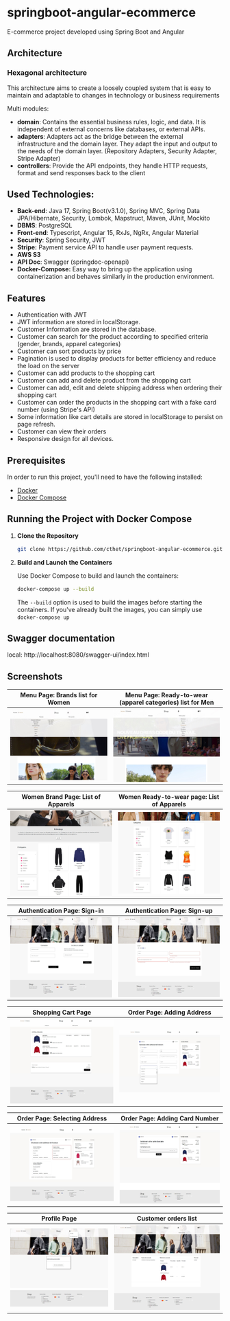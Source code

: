 # springboot-angular-ecommerce

E-commerce project developed using Spring Boot and Angular<br>

## Architecture

### Hexagonal architecture
This architecture aims to create a loosely coupled system that is easy to maintain and adaptable to changes in technology or business requirements

Multi modules:
- **domain**: Contains the essential business rules, logic, and data. It is independent of external concerns like databases, or external APIs.
- **adapters**:  Adapters act as the bridge between the external infrastructure and the domain layer. They adapt the input and output to the needs of the domain layer. (Repository Adapters, Security Adapter, Stripe Adapter)
- **controllers**: Provide the API endpoints, they handle HTTP requests, format and send responses back to the client

## Used Technologies:

- **Back-end**: Java 17, Spring Boot(v3.1.0), Spring MVC, Spring Data JPA/Hibernate, Security, Lombok, Mapstruct, Maven, JUnit, Mockito
- **DBMS**: PostgreSQL
- **Front-end**: Typescript, Angular 15, RxJs, NgRx, Angular Material
- **Security**: Spring Security, JWT
- **Stripe:** Payment service API to handle user payment requests.
- **AWS S3**
- **API Doc**: Swagger (springdoc-openapi)
- **Docker-Compose:** Easy way to bring up the application using containerization and behaves similarly in the production environment.

## Features

- Authentication with JWT
- JWT information are stored in localStorage.
- Customer Information are stored in the database.
- Customer can search for the product according to specified criteria (gender, brands, apparel categories)
- Customer can sort products by price
- Pagination is used to display products for better efficiency and reduce the load on the server
- Customer can add products to the shopping cart
- Customer can add and delete product from the shopping cart
- Customer can add, edit and delete shipping address when ordering their shopping cart
- Customer can order the products in the shopping cart with a fake card number (using Stripe's API)
- Some information like cart details are stored in localStorage to persist on page refresh.
- Customer can view their orders
- Responsive design for all devices.

## Prerequisites

In order to run this project, you'll need to have the following installed:

- [Docker](https://www.docker.com/products/docker-desktop)
- [Docker Compose](https://docs.docker.com/compose/install/)

## Running the Project with Docker Compose

1. **Clone the Repository**

   ```bash
   git clone https://github.com/cthet/springboot-angular-ecommerce.git
   ```

2. **Build and Launch the Containers**

   Use Docker Compose to build and launch the containers:

   ```bash
   docker-compose up --build
   ```

   The `--build` option is used to build the images before starting the containers. If you've already built the images, you can simply use `docker-compose up`

## Swagger documentation

local: http://localhost:8080/swagger-ui/index.html

## Screenshots

|        Menu Page: Brands list for Women        |                      Menu Page: Ready-to-wear (apparel categories) list for Men                       |
| :--------------------------------------------: | :---------------------------------------------------------------------------------------------------: |
| ![Menu Page: Brands list for Women](images/brand_list_women.png)| ![Menu Page: Ready-to-wear (apparel categories) list for Men](images/ready-to-wear-men.png) |

| Women Brand Page: List of Apparels | Women Ready-to-wear page: List of Apparels |
| :--------------------------------: | :----------------------------------------: |
|      ![Women Brand Page: List of Apparels](images/balenciaga_women_list_of_products.png)      |          ![Women Ready-to-wear page: List of Apparels](images/ready-to-wear_women_list_of_products.png)          |

| Authentication Page: Sign-in | Authentication Page: Sign-up |
| :--------------------------: | :--------------------------: |
|   ![Authentication Page: Sign-in](images/auth_page.png)   |   ![Authentication Page: Sign-up](images/auth_page_signup.png)   |

|    Shopping Cart Page    | Order Page: Adding Address |
| :----------------------: | :------------------------: |
| ![Shopping Cart Page](images/shopping_cart_page.png) |  ![Order Page: Adding Address](images/order_page_add_address.png)  |

| Order Page: Selecting Address | Order Page: Adding Card Number |
| :---------------------------: | :----------------------------: |
|   ![Order Page: Selecting Address](images/order_page_adress_list.png)    |    ![Order Page: Adding Card Number](images/order_page_paiement.png)    |

|       Profile Page        |   Customer orders list    |
| :-----------------------: | :-----------------------: |
| ![Profile Page](images/profile_page.png) | ![Customer orders list](images/profile_page_orders_list.png) |
